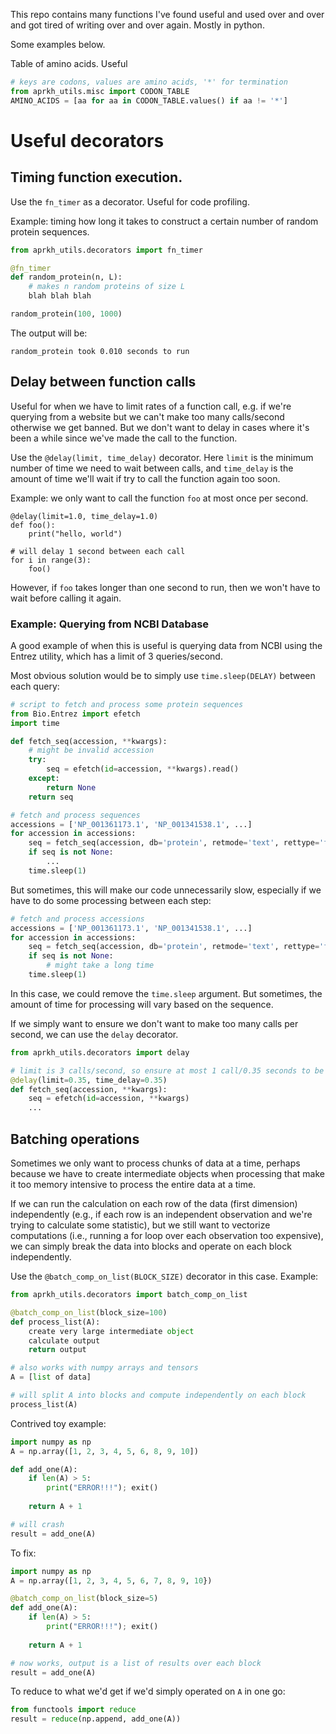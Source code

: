 This repo contains many functions I've found useful and used over and over and got tired of writing over and over again. Mostly in python. 

Some examples below. 

Table of amino acids. Useful 
``` python
# keys are codons, values are amino acids, '*' for termination
from aprkh_utils.misc import CODON_TABLE
AMINO_ACIDS = [aa for aa in CODON_TABLE.values() if aa != '*']
```

# Useful decorators

## Timing function execution. 
Use the `fn_timer` as a decorator. Useful for code profiling.

Example: timing how long it takes to construct a certain number of random protein sequences.
``` python
from aprkh_utils.decorators import fn_timer

@fn_timer
def random_protein(n, L):
    # makes n random proteins of size L
    blah blah blah

random_protein(100, 1000)
```

The output will be:
```
random_protein took 0.010 seconds to run
```

## Delay between function calls
Useful for when we have to limit rates of a function call, e.g. if we're querying from a website but we can't make too many calls/second
otherwise we get banned. But we don't want to delay in cases where it's been a while since we've made the call to the function.  

Use the `@delay(limit, time_delay)` decorator. Here `limit` is the minimum number of time we need to wait between calls, and `time_delay` is the
amount of time we'll wait if try to call the function again too soon. 

Example: we only want to call the function `foo` at most once per second. 

```
@delay(limit=1.0, time_delay=1.0)
def foo():
    print("hello, world")

# will delay 1 second between each call
for i in range(3):
    foo()
```

However, if `foo` takes longer than one second to run, then we won't have to wait before calling it again. 

### Example: Querying from NCBI Database
A good example of when this is useful is querying data from NCBI using the Entrez utility, which has a limit of 3 queries/second. 

Most obvious solution would be to simply use `time.sleep(DELAY)` between each query:

``` python
# script to fetch and process some protein sequences
from Bio.Entrez import efetch
import time

def fetch_seq(accession, **kwargs):
    # might be invalid accession
    try:
        seq = efetch(id=accession, **kwargs).read()
    except:
        return None
    return seq

# fetch and process sequences 
accessions = ['NP_001361173.1', 'NP_001341538.1', ...]
for accession in accessions:
    seq = fetch_seq(accession, db='protein', retmode='text', rettype='fasta') 
    if seq is not None:
        ...
    time.sleep(1)
```

But sometimes, this will make our code unnecessarily slow, especially if we have to do some processing between each step:
``` python 
# fetch and process accessions
accessions = ['NP_001361173.1', 'NP_001341538.1', ...]
for accession in accessions:
    seq = fetch_seq(accession, db='protein', retmode='text', rettype='fasta')
    if seq is not None:
        # might take a long time
    time.sleep(1)
```

In this case, we could remove the `time.sleep` argument. But sometimes, the amount of time for processing will vary based on the sequence. 

If we simply want to ensure we don't want to make too many calls per second, we can use the `delay` decorator. 

``` python
from aprkh_utils.decorators import delay

# limit is 3 calls/second, so ensure at most 1 call/0.35 seconds to be safe
@delay(limit=0.35, time_delay=0.35)
def fetch_seq(accession, **kwargs):
    seq = efetch(id=accession, **kwargs)
    ...
```

## Batching operations 

Sometimes we only want to process chunks of data at a time, perhaps because we have to create intermediate objects when processing 
that make it too memory intensive to process the entire data at a time. 

If we can run the calculation on each row of the data (first dimension) independently (e.g., if each row is an independent observation
and we're trying to calculate some statistic), but we still want to vectorize computations (i.e., running a for loop over each observation too 
expensive), we can simply break the data into blocks and operate on each block independently. 

Use the `@batch_comp_on_list(BLOCK_SIZE)` decorator in this case. Example:

``` python
from aprkh_utils.decorators import batch_comp_on_list

@batch_comp_on_list(block_size=100)    
def process_list(A):
    create very large intermediate object
    calculate output
    return output

# also works with numpy arrays and tensors
A = [list of data]

# will split A into blocks and compute independently on each block
process_list(A)
```

Contrived toy example: 
``` python
import numpy as np
A = np.array([1, 2, 3, 4, 5, 6, 8, 9, 10])

def add_one(A):
    if len(A) > 5:
        print("ERROR!!!"); exit()
    
    return A + 1

# will crash
result = add_one(A)
```

To fix: 
``` python
import numpy as np
A = np.array([1, 2, 3, 4, 5, 6, 7, 8, 9, 10})

@batch_comp_on_list(block_size=5)
def add_one(A):
    if len(A) > 5:
        print("ERROR!!!"); exit()
    
    return A + 1

# now works, output is a list of results over each block
result = add_one(A)
```

To reduce to what we'd get if we'd simply operated on `A` in one go:
``` python
from functools import reduce
result = reduce(np.append, add_one(A))
```


